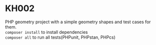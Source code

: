 # KH002


PHP geometry project with a simple geometry shapes and test cases for them.  
```composer install``` to install dependencies  
```composer all``` to run all tests(PHPunit, PHPstan, PHPcs)  
